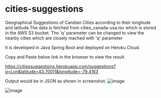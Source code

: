 # cities-suggestions

Geographical Suggestions of Candian Cities according to their longitude and latitude.The data is fetched from cities_canada-usa.tsv which is stored in the AWS S3 bucket. The 'q' parameter can be changed to view the nearby cities which are closely mached with 'q' parameter 

It is developed in Java Spring Boot and deployed on Heroku Cloud. 

Copy and Paste below link in the browser to view the result.

https://citiessuggestions.herokuapp.com/suggestions?q=Lon&latitude=43.70011&longitude=-79.4163

Output would be in JSON as shown in screenshot.
![image](https://user-images.githubusercontent.com/61722596/103381543-1c0e3e00-4aba-11eb-96c2-7ec7f28a4391.png)


![image](https://user-images.githubusercontent.com/61722596/103381423-b5892000-4ab9-11eb-9033-5003943af2ed.png)

